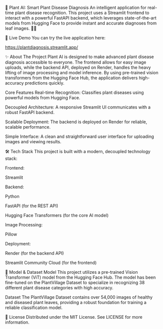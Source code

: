 🌿 Plant AI: Smart Plant Disease Diagnosis
An intelligent application for real-time plant disease recognition. This project uses a Streamlit frontend to interact with a powerful FastAPI backend, which leverages state-of-the-art models from Hugging Face to provide instant and accurate diagnoses from leaf images. 🧑‍🌾

🚀 Live Demo
You can try the live application here:

https://plantdiagnosis.streamlit.app/

✨ About The Project
Plant AI is designed to make advanced plant disease diagnosis accessible to everyone. The frontend allows for easy image uploads, while the backend API, deployed on Render, handles the heavy lifting of image processing and model inference. By using pre-trained vision transformers from the Hugging Face Hub, the application delivers high-accuracy predictions quickly.

Core Features
Real-time Recognition: Classifies plant diseases using powerful models from Hugging Face.

Decoupled Architecture: A responsive Streamlit UI communicates with a robust FastAPI backend.

Scalable Deployment: The backend is deployed on Render for reliable, scalable performance.

Simple Interface: A clean and straightforward user interface for uploading images and viewing results.

🛠️ Tech Stack
This project is built with a modern, decoupled technology stack:

Frontend:

Streamlit

Backend:

Python

FastAPI (for the REST API)

Hugging Face Transformers (for the core AI model)

Image Processing:

Pillow

Deployment:

Render (for the backend API)

Streamlit Community Cloud (for the frontend)

🧠 Model & Dataset
Model
This project utilizes a pre-trained Vision Transformer (ViT) model from the Hugging Face Hub. The model has been fine-tuned on the PlantVillage Dataset to specialize in recognizing 38 different plant disease categories with high accuracy.

Dataset
The PlantVillage Dataset contains over 54,000 images of healthy and diseased plant leaves, providing a robust foundation for training a reliable classification model.

📄 License
Distributed under the MIT License. See LICENSE for more information.
